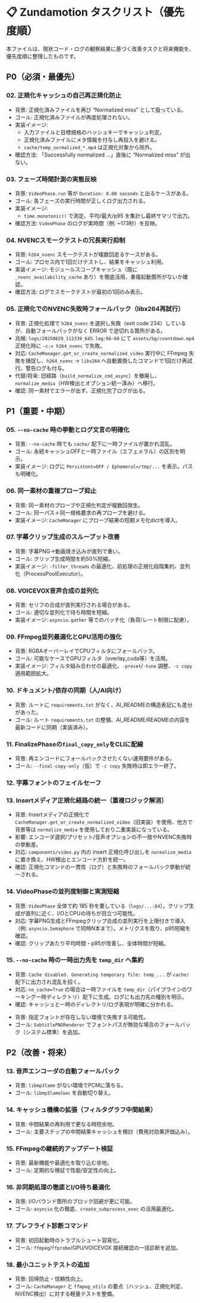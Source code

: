 # 📋 Zundamotion タスクリスト（優先度順）

本ファイルは、現状コード・ログの観察結果に基づく改善タスクと将来機能を、優先度順に整理したものです。

## P0（必須・最優先）


### 02. 正規化キャッシュの自己再正規化防止

* 背景: 正規化済みファイルを再び “Normalized miss” として扱っている。
* ゴール: 正規化済みファイルが再度処理されない。
* 実装イメージ:
  * 入力ファイルと目標規格のハッシュキーでキャッシュ判定。
  * 正規化済みファイルにメタ情報を付与し再投入を避ける。
  * `cache/temp_normalized_*.mp4` は正規化対象から除外。
* 確認方法: 「Successfully normalized …」直後に “Normalized miss” が出ない。

### 03. フェーズ時間計測の実態反映

* 背景: `VideoPhase.run` 等が `Duration: 0.00 seconds` と出るケースがある。
* ゴール: 各フェーズの実行時間が正しくログ出力される。
* 実装イメージ:
  * `time.monotonic()` で測定、平均/最大/p95 を集計し最終サマリで出力。
* 確認方法: `VideoPhase` のログが実時間（例: ~173秒）を反映。

### 04. NVENCスモークテストの冗長実行抑制

* 背景: `h264_nvenc` スモークテストが複数回走るケースがある。
* ゴール: プロセス内で1回だけテストし、結果をキャッシュ利用。
* 実装イメージ: モジュールスコープキャッシュ（既に `_nvenc_availability_cache` あり）を徹底活用、重複起動箇所がないか確認。
* 確認方法: ログでスモークテストが最初の1回のみ表示。

### 05. 正規化でのNVENC失敗時フォールバック（libx264再試行）

- 背景: 正規化処理で `h264_nvenc` を選択し失敗（exit code 234）しているが、自動フォールバックがなく ERROR で途切れる箇所がある。
- 兆候: `logs/20250829_112339_645.log:66-68` にて `assets/bg/countdown.mp4` 正規化時に `-c:v h264_nvenc` で失敗。
- 対応: `CacheManager.get_or_create_normalized_video` 実行中に FFmpeg 失敗を捕捉し、`h264_nvenc` → `libx264` へ自動置換したコマンドで1回だけ再試行。警告ログも付与。
- 代替/将来: 旧経路（`build_normalize_cmd_async`）を撤廃し、`normalize_media`（HW検出とオプション統一済み）へ移行。
- 確認: 同一素材でエラーが出ず、正規化完了ログが出る。

## P1（重要・中期）

### 05. `--no-cache` 時の挙動とログ文言の明確化

* 背景: `--no-cache` 時でも `cache/` 配下に一時ファイルが置かれ混乱。
* ゴール: 永続キャッシュOFFと一時ファイル（エフェメラル）の区別を明示。
* 実装イメージ: ログに `Persistent=OFF / Ephemeral=/tmp/...` を表示。パスも明確化。

### 06. 同一素材の重複プローブ抑止

* 背景: 同一素材のプローブや正規化判定が複数回発生。
* ゴール: 同一パス＋同一規格要求の再プローブを避ける。
* 実装イメージ: `CacheManager` にプローブ結果の短期メモ化dictを導入。

### 07. 字幕クリップ生成のスループット改善

* 背景: 字幕PNG→動画焼き込みが直列で重い。
* ゴール: クリップ生成時間を約50%短縮。
* 実装イメージ: `-filter_threads` の最適化、前処理の正規化段階集約、並列化（ProcessPoolExecutor）。

### 08. VOICEVOX音声合成の並列化

* 背景: セリフの合成が直列実行される場合がある。
* ゴール: 適切な並列化で待ち時間を短縮。
* 実装イメージ: `asyncio.gather` 等でのバッチ化（負荷/レート制限に配慮）。

### 09. FFmpeg並列最適化とGPU活用の強化

* 背景: RGBAオーバーレイでCPUフィルタにフォールバック。
* ゴール: 可能なケースでGPUフィルタ（overlay_cuda等）を活用。
* 実装イメージ: フィルタ組み合わせの最適化、`-preset`/`-tune` 調整、`-c copy` 適用範囲拡大。

### 10. ドキュメント/依存の同期（人/AI向け）

* 背景: ルートに `requirements.txt` がなく、AI_READMEの構造表記にも差分があった。
* ゴール: ルート `requirements.txt` の整備、AI_README/READMEの内容を最新コードに同期（実装済み）。

### 11. FinalizePhaseの`final_copy_only`をCLIに配線

* 背景: 再エンコードにフォールバックさせたくない運用要件がある。
* ゴール: `--final-copy-only`（仮）で `-c copy` 失敗時は即エラー終了。

### 12. 字幕フォントのフェイルセーフ

### 13. Insertメディア正規化経路の統一（重複ロジック解消）

- 背景: Insertメディアの正規化で `CacheManager.get_or_create_normalized_video`（旧実装）を使用、他方で背景等は `normalize_media` を使用しており二重実装になっている。
- 影響: エンコーダ選択/プリセット/音声オプションの不一致やNVENC失敗時の挙動差。
- 対応: `components/video.py` 内の insert 正規化呼び出しを `normalize_media` に置き換え、HW検出とエンコード方針を統一。
- 確認: 正規化コマンドの一貫性（ログ）と失敗時のフォールバック挙動が統一される。

### 14. VideoPhaseの並列度制御と実測短縮

- 背景: `VideoPhase` 全体で約 185 秒を要している（`logs/...:84`）。クリップ生成が直列に近く、I/OとCPUの待ちが目立つ可能性。
- 対応: 字幕PNG生成とFFmpegクリップ合成の並列実行を上限付きで導入（例: `asyncio.Semaphore` で同時N本まで）。メトリクスを取り、p95短縮を確認。
- 確認: クリップあたり平均時間・p95が改善し、全体時間が短縮。

### 15. `--no-cache` 時の一時出力先を `temp_dir` へ集約

- 背景: `Cache disabled. Generating temporary file: temp_...` が `cache/` 配下に出力され混乱を招く。
- 対応: `no_cache=True` の場合は一時ファイルを `temp_dir`（パイプラインのワーキング一時ディレクトリ）配下に生成。ログにも出力先の種別を明示。
- 確認: キャッシュと一時のディレクトリ/ログ表現が明確に分かれる。

* 背景: 指定フォントが存在しない環境で失敗する可能性。
* ゴール: `SubtitlePNGRenderer` でフォントパスが無効な場合のフォールバック（システム標準）を追加。

## P2（改善・将来）

### 13. 音声エンコーダの自動フォールバック

* 背景: `libmp3lame` がない環境でPCMに落ちる。
* ゴール: `libmp3lame`/`aac` を自動切り替え。

### 14. キャッシュ機構の拡張（フィルタグラフ中間結果）

* 背景: 中間結果の再利用で更なる時短余地。
* ゴール: 主要ステップの中間結果キャッシュを検討（費用対効果評価込み）。

### 15. FFmpegの継続的アップデート検証

* 背景: 最新機能や最適化を取り込む余地。
* ゴール: 定期的な検証で性能/安定性の向上。

### 16. 非同期処理の徹底とI/O待ち最適化

* 背景: I/Oバウンド箇所のブロック回避が更に可能。
* ゴール: `asyncio` 化の徹底、`create_subprocess_exec` の活用最適化。

### 17. プレフライト診断コマンド

* 背景: 初回起動時のトラブルシュート容易化。
* ゴール: `ffmpeg`/`ffprobe`/GPU/VOICEVOX 接続確認の一括診断を追加。

### 18. 最小ユニットテストの追加

* 背景: 回帰防止・信頼性向上。
* ゴール: `CacheManager` と `ffmpeg_utils` の要点（ハッシュ、正規化判定、NVENC検出）に対する軽量テストを整備。
